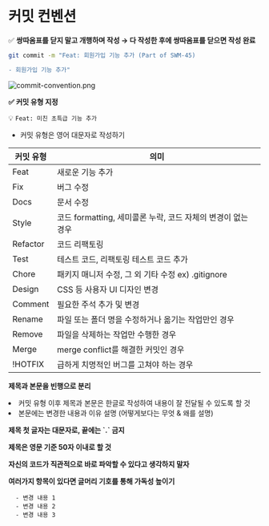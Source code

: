# 커밋 컨벤션

<procedure> 
   <p>✅ <b>쌍따옴표를 닫지 말고 개행하며 작성 → 다 작성한 후에 쌍따옴표를 닫으면 작성 완료</b></p>

```bash
git commit -m "Feat: 회원가입 기능 추가 (Part of SWM-45)

- 회원가입 기능 추가"
```

![commit-convention.png](commit-convention.png)

</procedure>

<procedure>
<step>
   <p><b> ✅ 커밋 유형 지정</b></p>

💡 `Feat: 미친 초특급 기능 추가`

   - 커밋 유형은 영어 대문자로 작성하기
   </step>

| 커밋 유형    | 의미                                       |
|----------|------------------------------------------|
| Feat     | 새로운 기능 추가                                |
| Fix      | 버그 수정                                    |
| Docs     | 문서 수정                                    |
| Style    | 코드 formatting, 세미콜론 누락, 코드 자체의 변경이 없는 경우 |
| Refactor | 코드 리팩토링                                  |
| Test     | 테스트 코드, 리팩토링 테스트 코드 추가                   |
| Chore    | 패키지 매니저 수정, 그 외 기타 수정 ex) .gitignore     |
| Design   | CSS 등 사용자 UI 디자인 변경                      |
| Comment  | 필요한 주석 추가 및 변경                           |
| Rename   | 파일 또는 폴더 명을 수정하거나 옮기는 작업만인 경우            |
| Remove   | 파일을 삭제하는 작업만 수행한 경우                      |
| Merge    | merge conflict를 해결한 커밋인 경우               |
| !HOTFIX  | 급하게 치명적인 버그를 고쳐야 하는 경우                   |

   <step>
      <p><b>제목과 본문을 빈행으로 분리</b></p>
    <list>
    <li>커밋 유형 이후 제목과 본문은 한글로 작성하여 내용이 잘 전달될 수 있도록 할 것</li>
    <li>본문에는 변경한 내용과 이유 설명 (어떻게보다는 무엇 & 왜를 설명)</li>
    </list>
   </step>
   <step>
     <p><b>제목 첫 글자는 대문자로, 끝에는 `.` 금지</b></p>
   </step>
   <step>
      <p><b>제목은 영문 기준 50자 이내로 할 것</b></p>
   </step>
   <step>
      <p><b>자신의 코드가 직관적으로 바로 파악할 수 있다고 생각하지 말자</b></p>
   </step>
   <step>
      <p><b>여러가지 항목이 있다면 글머리 기호를 통해 가독성 높이기</b></p>

      - 변경 내용 1
      - 변경 내용 2
      - 변경 내용 3
      
   </step>
</procedure>
